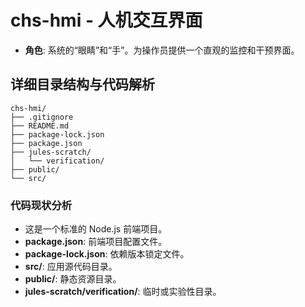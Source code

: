 # chs-hmi - 人机交互界面

*   **角色**: 系统的“眼睛”和“手”。为操作员提供一个直观的监控和干预界面。

## 详细目录结构与代码解析

```
chs-hmi/
├── .gitignore
├── README.md
├── package-lock.json
├── package.json
├── jules-scratch/
│   └── verification/
├── public/
└── src/
```

### 代码现状分析

*   这是一个标准的 Node.js 前端项目。
*   **package.json**: 前端项目配置文件。
*   **package-lock.json**: 依赖版本锁定文件。
*   **src/**: 应用源代码目录。
*   **public/**: 静态资源目录。
*   **jules-scratch/verification/**: 临时或实验性目录。
